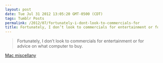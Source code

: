 ```yaml
---
layout: post
date: Tue Jul 31 2012 13:05:20 GMT-0500 (CDT)
tags: Tumblr Posts
permalink: /2012/07/fortunately-i-dont-look-to-commercials-for
title: Fortunately, I don’t look to commercials for entertainment or for advice on what computer to buy.
---
```


> Fortunately, I don’t look to commercials for entertainment or for advice on what computer to buy.

[Mac miscellany](http://www.leancrew.com/all-this/2012/07/mac-miscellany/)

